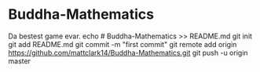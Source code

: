 # Buddha-Mathematics
Da bestest game evar.
echo # Buddha-Mathematics >> README.md
git init
git add README.md
git commit -m "first commit"
git remote add origin https://github.com/mattclark14/Buddha-Mathematics.git
git push -u origin master

